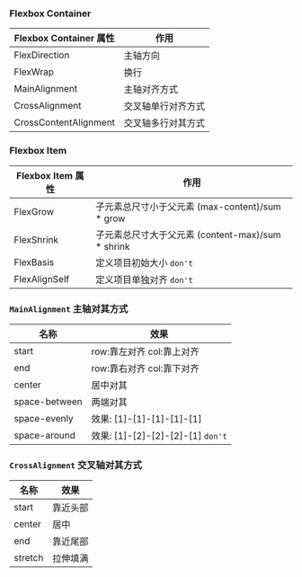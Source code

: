 

### Flexbox Container

| Flexbox Container 属性 | 作用               |
| ---------------------- | ------------------ |
| FlexDirection          | 主轴方向           |
| FlexWrap               | 换行               |
| MainAlignment          | 主轴对齐方式       |
| CrossAlignment         | 交叉轴单行对齐方式 |
| CrossContentAlignment  | 交叉轴多行对其方式 |

### Flexbox Item

| Flexbox Item 属性 | 作用                                              |
| ----------------- | ------------------------------------------------- |
| FlexGrow          | 子元素总尺寸小于父元素 (max-content)/sum * grow   |
| FlexShrink        | 子元素总尺寸大于父元素 (content-max)/sum * shrink |
| FlexBasis         | 定义项目初始大小 `don't`                          |
| FlexAlignSelf     | 定义项目单独对齐 `don't`                          |


### `MainAlignment` 主轴对其方式

| 名称          | 效果                              |
| ------------- | --------------------------------- |
| start         | row:靠左对齐 col:靠上对齐         |
| end           | row:靠右对齐 col:靠下对齐         |
| center        | 居中对其                          |
| space-between | 两端对其                          |
| space-evenly  | 效果: [1]-[1]-[1]-[1]-[1]         |
| space-around  | 效果: [1]-[2]-[2]-[2]-[1] `don't` |

### `CrossAlignment` 交叉轴对其方式

| 名称    | 效果     |
| ------- | -------- |
| start   | 靠近头部 |
| center  | 居中     |
| end     | 靠近尾部 |
| stretch | 拉伸填满 |

